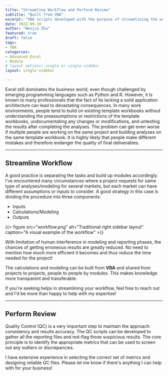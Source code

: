 ```yaml
---
title: "Streamline Workflow and Perform Review"
subtitle: "Built from VBA"
excerpt: "VBA scripts developed with the purpose of streamlining the workflow and performing QC to ensure consistency and accuracy of the deliverables."
date: 2022-09-10
author: "Wenjia Zhu"
featured: true
draft: false
tags:
- VBA
categories:
- Advanced Excel
- Module
# layout options: single or single-sidebar
layout: single-sidebar

---
```


Excel still dominates the business world, even though challenged by emerging programming languages such as Python and R. However, it is known to many professionals that the fact of its lacking a solid application architecture can lead to devastating consequences. In many work environments, people tend to build on existing template workbooks without understanding the preassumptions or restrictions of the template workbooks, undocumentating any changes or modifications, and untesting the results after completing the analyses. The problem can get even worse if multiple people are working on the same project and building analyses on the same template workbook. It is highly likely that people make different mistakes and therefore endanger the quality of final deliverables.

---
## Streamline Workflow

A good practice is separating the tasks and build up modules accordingly. I've encountered many circumstances where a project requests for same type of analyses/modeling for several markets, but each market can have different assumptions or inputs to consider. A good strategy in this case is dividing the procedure into three components:
+ Inputs
+ Calculations/Modeling
+ Outputs

{{< figure src="workflow.png" alt="Traditional right sidebar layout" caption="A visual example of the workflow" >}}

With limitation of human interference in modeling and reporting phases, the chances of getting erroneous results are greatly reduced. No need to mention how much more efficient it becomes and thus reduce the time needed for the project!

The calculations and modeling can be built from **VBA** and shared from projects to projects, people to people by modules. This makes knowledge more transparent and transferable.

If you're seeking helps in streamlining your workflow, feel free to reach out and I'd be more than happy to help with my expertise!


---
## Perform Review

Quality Control (QC) is a very important step to maintain the approach consistency and results accuracy. The QC scripts can be developed to gather all the reporting files and red-flag those suspicious results. The core principle is to identify the appropriate metrics that can be used to screen out any outliers or discrepancies. 

I have extensive experience in selecting the correct set of metrics and designing reliable QC files. Please let me know if there's anything I can help with for your business!


